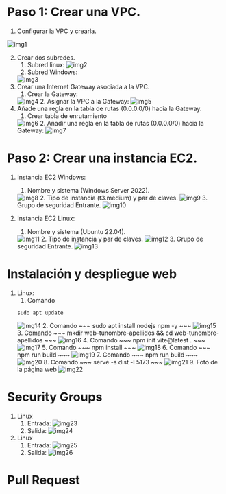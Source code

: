 # Paso 1: Crear una VPC.
1. Configurar la VPC y crearla.
<img src="./images/img1.png" alt="img1"/>

2. Crear dos subredes.
   1. Subred linux:
      <img src="./images/img2.png" alt="img2"/>
    2. Subred Windows:
      <img src="./images/img3.png" alt="img3"/>
3. Crear una Internet Gateway asociada a la VPC.
   1. Crear la Gateway:
   <img src="./images/img4.png" alt="img4"/>
   2. Asignar la VPC a la Gateway:
   <img src="./images/img5.png" alt="img5"/>
4. Añade una regla en la tabla de rutas (0.0.0.0/0) hacia la Gateway.
   1. Crear tabla de enrutamiento
   <img src="./images/img6.png" alt="img6"/>
   2. Añadir una regla en la tabla de rutas (0.0.0.0/0) hacia la Gateway:
   <img src="./images/img7.png" alt="img7"/>

# Paso 2: Crear una instancia EC2.
1. Instancia EC2 Windows:
   1. Nombre y sistema (Windows Server 2022).
   <img src="./images/img8.png" alt="img8"/>
   2. Tipo de instancia (t3.medium) y par de claves.
   <img src="./images/img9.png" alt="img9"/>
   3. Grupo de seguridad Entrante.
   <img src="./images/img10.png" alt="img10"/>

2. Instancia EC2 Linux:
   1. Nombre y sistema (Ubuntu 22.04).
   <img src="./images/img11.png" alt="img11"/>
   2. Tipo de instancia y par de claves.
   <img src="./images/img12.png" alt="img12"/>
   3. Grupo de seguridad Entrante.
   <img src="./images/img13.png" alt="img13"/>

# Instalación y despliegue web
1. Linux:
   1. Comando 
   ~~~
   sudo apt update
   ~~~
   <img src="./images/img14.jpg" alt="img14"/>
   2. Comando
   ~~~
   sudo apt install nodejs npm -y
   ~~~
   <img src="./images/img15.jpg" alt="img15"/>
   3. Comando
   ~~~
   mkdir web-tunombre-apellidos && cd web-tunombre-apellidos
   ~~~
   <img src="./images/img16.jpg" alt="img16"/>
   4. Comando
   ~~~
   npm init vite@latest .
   ~~~
   <img src="./images/img17.jpg" alt="img17"/>
   5. Comando
   ~~~
   npm install
   ~~~
   <img src="./images/img18.jpg" alt="img18"/>
   6. Comando
   ~~~
   npm run build
   ~~~
   <img src="./images/img19.jpg" alt="img19"/>
   7. Comando
   ~~~
   npm run build
   ~~~
   <img src="./images/img20.jpg" alt="img20"/>
   8. Comando
   ~~~
   serve -s dist -l 5173
   ~~~
   <img src="./images/img21.jpg" alt="img21"/>
   9. Foto de la página web
   <img src="./images/img22.jpg" alt="img22"/>

# Security Groups
1. Linux
   1. Entrada:
      <img src="./images/img23.png" alt="img23"/>
   2. Salida:
      <img src="./images/img24.png" alt="img24"/>
2. Linux
   1. Entrada:
      <img src="./images/img25.png" alt="img25"/>
   2. Salida:
      <img src="./images/img26.png" alt="img26"/>

# Pull Request

